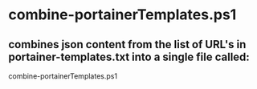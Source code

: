 #  combine-portainerTemplates.ps1 
## combines json content from the list of URL's in portainer-templates.txt into a single file called:
 combine-portainerTemplates.ps1
